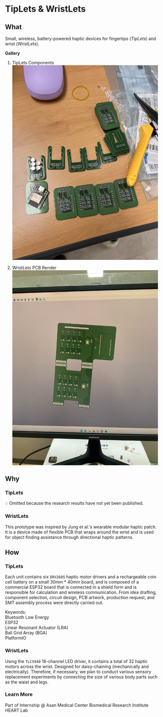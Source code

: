 # TipLets & WristLets

## What

Small, wireless, battery-powered haptic devices for fingertips (*TipLets*) and wrist (*WristLets*).

**Gallery**
1. TipLets Components
    <img class="aspect-square object-cover rounded-lg shadow-xl" src="/assets/TipLetsWristLets/tiplets_pcbs.jpeg">

2. WristLets PCB Render
    <img class="aspect-square object-cover rounded-lg shadow-xl" src="/assets/TipLetsWristLets/wristlets3.jpeg">

## Why

### TipLets

<aside>
💡 Omitted because the research results have not yet been published.

</aside>

### WristLets

This prototype was inspired by Jung et al.'s wearable modular haptic patch. It is a device made of flexible PCB that wraps around the wrist and is used for object finding assistance through directional haptic patterns.

## How

### TipLets

Each unit contains six `DRV2605` haptic motor drivers and a rechargeable coin cell battery on a small 30mm * 40mm board, and is composed of a commercial ESP32 board that is connected in a shield form and is responsible for calculation and wireless communication. From idea drafting, component selection, circuit design, PCB artwork, production request, and SMT assembly process were directly carried out.

<aside>
<div class="font-semibold leading-10">Keywords:
  <div class="ml-4 text-xs inline-flex items-center font-bold leading-sm px-3 py-1 bg-white rounded-full border">Bluetooth Low Energy</div>
  <div class="ml-4 text-xs inline-flex items-center font-bold leading-sm px-3 py-1 bg-white rounded-full border">ESP32</div>
  <div class="ml-4 text-xs inline-flex items-center font-bold leading-sm px-3 py-1 bg-white rounded-full border">Linear Resonant Actuator (LRA)</div>
  <div class="ml-4 text-xs inline-flex items-center font-bold leading-sm px-3 py-1 bg-white rounded-full border">Ball Grid Array (BGA)</div>
  <div class="ml-4 text-xs inline-flex items-center font-bold leading-sm px-3 py-1 rounded-full bg-white text-gray-700 border">PlatformIO</div>
</div>
</aside>

### WristLets

Using the `TLC5940` 16-channel LED driver, it contains a total of 32 haptic motors across the wrist. Designed for daisy-chaining (mechanically and electrically). Therefore, if necessary, we plan to conduct various sensory replacement experiments by connecting the size of various body parts such as the waist and legs.

### Learn More

Part of Internship @ Asan Medical Center Biomedical Research Institute HEART Lab
